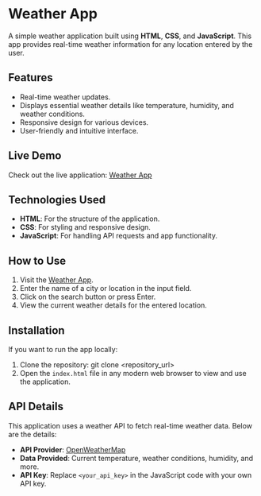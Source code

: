 # Weather App

A simple weather application built using **HTML**, **CSS**, and **JavaScript**. This app provides real-time weather information for any location entered by the user.

## Features

- Real-time weather updates.
- Displays essential weather details like temperature, humidity, and weather conditions.
- Responsive design for various devices.
- User-friendly and intuitive interface.

## Live Demo

Check out the live application: [Weather App](https://weather-chi-dun.vercel.app/)

## Technologies Used

- **HTML**: For the structure of the application.
- **CSS**: For styling and responsive design.
- **JavaScript**: For handling API requests and app functionality.

## How to Use

1. Visit the [Weather App](https://weather-chi-dun.vercel.app/).
2. Enter the name of a city or location in the input field.
3. Click on the search button or press Enter.
4. View the current weather details for the entered location.

## Installation

If you want to run the app locally:

1. Clone the repository:
   git clone <repository_url>
2. Open the `index.html` file in any modern web browser to view and use the application.

## API Details

This application uses a weather API to fetch real-time weather data. Below are the details:

- **API Provider**: [OpenWeatherMap](https://openweathermap.org/)
- **Data Provided**: Current temperature, weather conditions, humidity, and more.
- **API Key**: Replace `<your_api_key>` in the JavaScript code with your own API key.

